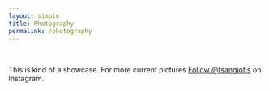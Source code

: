 ```yaml
---
layout: simple
title: Photography
permalink: /photography
---
```


![]()
![]()
![]()
![]()
![]()

This is kind of a showcase. For more current pictures [Follow @tsangiotis](https://instagram.com/tsangiotis) on Instagram.